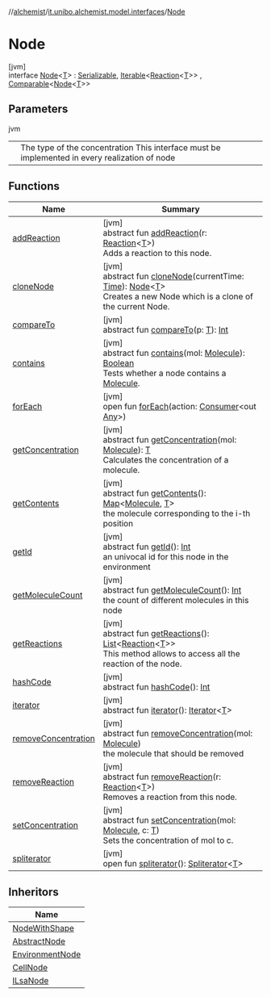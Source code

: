 //[alchemist](../../../index.md)/[it.unibo.alchemist.model.interfaces](../index.md)/[Node](index.md)

# Node

[jvm]\
interface [Node](index.md)<[T](index.md)> : [Serializable](https://docs.oracle.com/javase/8/docs/api/java/io/Serializable.html), [Iterable](https://docs.oracle.com/javase/8/docs/api/java/lang/Iterable.html)<[Reaction](../-reaction/index.md)<[T](index.md)>> , [Comparable](https://docs.oracle.com/javase/8/docs/api/java/lang/Comparable.html)<[Node](index.md)<[T](index.md)>>

## Parameters

jvm

| | |
|---|---|
| <T> | The type of the concentration This interface must be implemented in every realization of node |

## Functions

| Name | Summary |
|---|---|
| [addReaction](add-reaction.md) | [jvm]<br>abstract fun [addReaction](add-reaction.md)(r: [Reaction](../-reaction/index.md)<[T](index.md)>)<br>Adds a reaction to this node. |
| [cloneNode](clone-node.md) | [jvm]<br>abstract fun [cloneNode](clone-node.md)(currentTime: [Time](../-time/index.md)): [Node](index.md)<[T](index.md)><br>Creates a new Node which is a clone of the current Node. |
| [compareTo](../-g-p-s-point/index.md#-1554281679%2FFunctions%2F-267951372) | [jvm]<br>abstract fun [compareTo](../-g-p-s-point/index.md#-1554281679%2FFunctions%2F-267951372)(p: [T](index.md)): [Int](https://kotlinlang.org/api/latest/jvm/stdlib/kotlin/-int/index.html) |
| [contains](contains.md) | [jvm]<br>abstract fun [contains](contains.md)(mol: [Molecule](../-molecule/index.md)): [Boolean](https://kotlinlang.org/api/latest/jvm/stdlib/kotlin/-boolean/index.html)<br>Tests whether a node contains a [Molecule](../-molecule/index.md). |
| [forEach](../../it.unibo.alchemist.expressions.implementations/-list-tree-node/index.md#-655675525%2FFunctions%2F-267951372) | [jvm]<br>open fun [forEach](../../it.unibo.alchemist.expressions.implementations/-list-tree-node/index.md#-655675525%2FFunctions%2F-267951372)(action: [Consumer](https://docs.oracle.com/javase/8/docs/api/java/util/function/Consumer.html)<out [Any](https://kotlinlang.org/api/latest/jvm/stdlib/kotlin/-any/index.html)>) |
| [getConcentration](get-concentration.md) | [jvm]<br>abstract fun [getConcentration](get-concentration.md)(mol: [Molecule](../-molecule/index.md)): [T](index.md)<br>Calculates the concentration of a molecule. |
| [getContents](get-contents.md) | [jvm]<br>abstract fun [getContents](get-contents.md)(): [Map](https://docs.oracle.com/javase/8/docs/api/java/util/Map.html)<[Molecule](../-molecule/index.md), [T](index.md)><br>the molecule corresponding to the i-th position |
| [getId](get-id.md) | [jvm]<br>abstract fun [getId](get-id.md)(): [Int](https://kotlinlang.org/api/latest/jvm/stdlib/kotlin/-int/index.html)<br>an univocal id for this node in the environment |
| [getMoleculeCount](get-molecule-count.md) | [jvm]<br>abstract fun [getMoleculeCount](get-molecule-count.md)(): [Int](https://kotlinlang.org/api/latest/jvm/stdlib/kotlin/-int/index.html)<br>the count of different molecules in this node |
| [getReactions](get-reactions.md) | [jvm]<br>abstract fun [getReactions](get-reactions.md)(): [List](https://docs.oracle.com/javase/8/docs/api/java/util/List.html)<[Reaction](../-reaction/index.md)<[T](index.md)>><br>This method allows to access all the reaction of the node. |
| [hashCode](hash-code.md) | [jvm]<br>abstract fun [hashCode](hash-code.md)(): [Int](https://kotlinlang.org/api/latest/jvm/stdlib/kotlin/-int/index.html) |
| [iterator](../../it.unibo.alchemist.loader.variables/-arbitrary-variable/index.md#-1606146105%2FFunctions%2F-267951372) | [jvm]<br>abstract fun [iterator](../../it.unibo.alchemist.loader.variables/-arbitrary-variable/index.md#-1606146105%2FFunctions%2F-267951372)(): [Iterator](https://docs.oracle.com/javase/8/docs/api/java/util/Iterator.html)<[T](index.md)> |
| [removeConcentration](remove-concentration.md) | [jvm]<br>abstract fun [removeConcentration](remove-concentration.md)(mol: [Molecule](../-molecule/index.md))<br>the molecule that should be removed |
| [removeReaction](remove-reaction.md) | [jvm]<br>abstract fun [removeReaction](remove-reaction.md)(r: [Reaction](../-reaction/index.md)<[T](index.md)>)<br>Removes a reaction from this node. |
| [setConcentration](set-concentration.md) | [jvm]<br>abstract fun [setConcentration](set-concentration.md)(mol: [Molecule](../-molecule/index.md), c: [T](index.md))<br>Sets the concentration of mol to c. |
| [spliterator](../../it.unibo.alchemist.expressions.implementations/-list-tree-node/index.md#-677603448%2FFunctions%2F-267951372) | [jvm]<br>open fun [spliterator](../../it.unibo.alchemist.expressions.implementations/-list-tree-node/index.md#-677603448%2FFunctions%2F-267951372)(): [Spliterator](https://docs.oracle.com/javase/8/docs/api/java/util/Spliterator.html)<[T](index.md)> |

## Inheritors

| Name |
|---|
| [NodeWithShape](../../it.unibo.alchemist.model.interfaces.nodes/-node-with-shape/index.md) |
| [AbstractNode](../../it.unibo.alchemist.model.implementations.nodes/-abstract-node/index.md) |
| [EnvironmentNode](../-environment-node/index.md) |
| [CellNode](../-cell-node/index.md) |
| [ILsaNode](../-i-lsa-node/index.md) |
